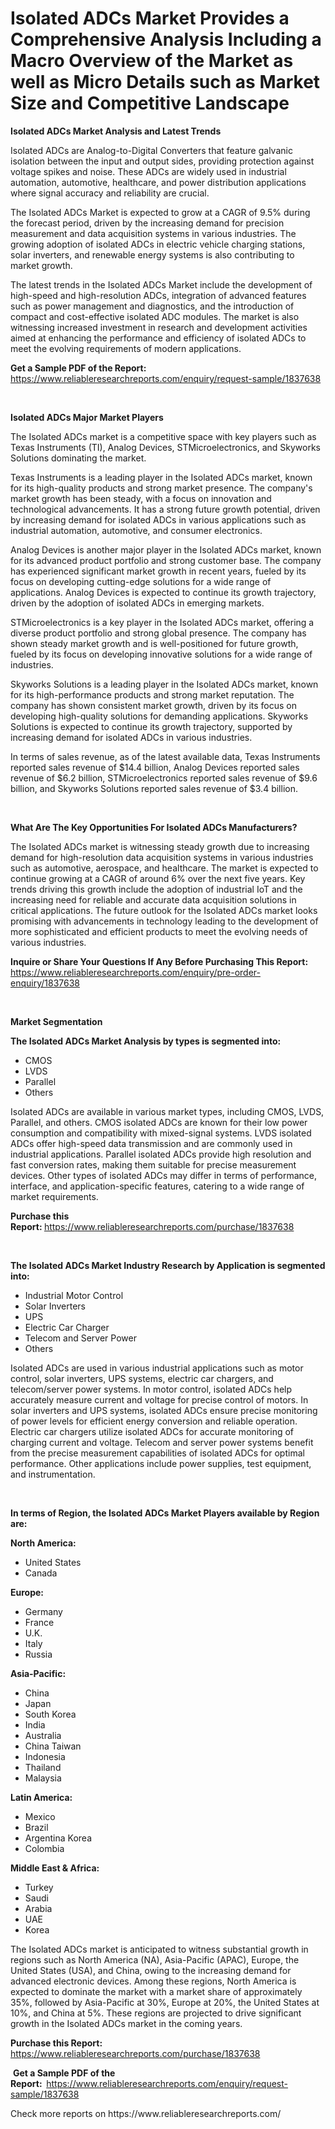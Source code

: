<p><h1>Isolated ADCs Market Provides a Comprehensive Analysis Including a Macro Overview of the Market as well as Micro Details such as Market Size and Competitive Landscape</h1></p><p><strong>Isolated ADCs Market Analysis and Latest Trends</strong></p>
<p><p>Isolated ADCs are Analog-to-Digital Converters that feature galvanic isolation between the input and output sides, providing protection against voltage spikes and noise. These ADCs are widely used in industrial automation, automotive, healthcare, and power distribution applications where signal accuracy and reliability are crucial.</p><p>The Isolated ADCs Market is expected to grow at a CAGR of 9.5% during the forecast period, driven by the increasing demand for precision measurement and data acquisition systems in various industries. The growing adoption of isolated ADCs in electric vehicle charging stations, solar inverters, and renewable energy systems is also contributing to market growth.</p><p>The latest trends in the Isolated ADCs Market include the development of high-speed and high-resolution ADCs, integration of advanced features such as power management and diagnostics, and the introduction of compact and cost-effective isolated ADC modules. The market is also witnessing increased investment in research and development activities aimed at enhancing the performance and efficiency of isolated ADCs to meet the evolving requirements of modern applications.</p></p>
<p><strong>Get a Sample PDF of the Report:&nbsp;</strong> <a href="https://www.reliableresearchreports.com/enquiry/request-sample/1837638">https://www.reliableresearchreports.com/enquiry/request-sample/1837638</a></p>
<p>&nbsp;</p>
<p><strong>Isolated ADCs Major Market Players</strong></p>
<p><p>The Isolated ADCs market is a competitive space with key players such as Texas Instruments (TI), Analog Devices, STMicroelectronics, and Skyworks Solutions dominating the market. </p><p>Texas Instruments is a leading player in the Isolated ADCs market, known for its high-quality products and strong market presence. The company's market growth has been steady, with a focus on innovation and technological advancements. It has a strong future growth potential, driven by increasing demand for isolated ADCs in various applications such as industrial automation, automotive, and consumer electronics.</p><p>Analog Devices is another major player in the Isolated ADCs market, known for its advanced product portfolio and strong customer base. The company has experienced significant market growth in recent years, fueled by its focus on developing cutting-edge solutions for a wide range of applications. Analog Devices is expected to continue its growth trajectory, driven by the adoption of isolated ADCs in emerging markets.</p><p>STMicroelectronics is a key player in the Isolated ADCs market, offering a diverse product portfolio and strong global presence. The company has shown steady market growth and is well-positioned for future growth, fueled by its focus on developing innovative solutions for a wide range of industries.</p><p>Skyworks Solutions is a leading player in the Isolated ADCs market, known for its high-performance products and strong market reputation. The company has shown consistent market growth, driven by its focus on developing high-quality solutions for demanding applications. Skyworks Solutions is expected to continue its growth trajectory, supported by increasing demand for isolated ADCs in various industries.</p><p>In terms of sales revenue, as of the latest available data, Texas Instruments reported sales revenue of $14.4 billion, Analog Devices reported sales revenue of $6.2 billion, STMicroelectronics reported sales revenue of $9.6 billion, and Skyworks Solutions reported sales revenue of $3.4 billion.</p></p>
<p>&nbsp;</p>
<p><strong>What Are The Key Opportunities For Isolated ADCs Manufacturers?</strong></p>
<p><p>The Isolated ADCs market is witnessing steady growth due to increasing demand for high-resolution data acquisition systems in various industries such as automotive, aerospace, and healthcare. The market is expected to continue growing at a CAGR of around 6% over the next five years. Key trends driving this growth include the adoption of industrial IoT and the increasing need for reliable and accurate data acquisition solutions in critical applications. The future outlook for the Isolated ADCs market looks promising with advancements in technology leading to the development of more sophisticated and efficient products to meet the evolving needs of various industries.</p></p>
<p><strong>Inquire or Share Your Questions If Any Before Purchasing This Report:</strong> <a href="https://www.reliableresearchreports.com/enquiry/pre-order-enquiry/1837638">https://www.reliableresearchreports.com/enquiry/pre-order-enquiry/1837638</a></p>
<p>&nbsp;</p>
<p><strong>Market Segmentation</strong></p>
<p><strong>The Isolated ADCs Market Analysis by types is segmented into:</strong></p>
<p><ul><li>CMOS</li><li>LVDS</li><li>Parallel</li><li>Others</li></ul></p>
<p><p>Isolated ADCs are available in various market types, including CMOS, LVDS, Parallel, and others. CMOS isolated ADCs are known for their low power consumption and compatibility with mixed-signal systems. LVDS isolated ADCs offer high-speed data transmission and are commonly used in industrial applications. Parallel isolated ADCs provide high resolution and fast conversion rates, making them suitable for precise measurement devices. Other types of isolated ADCs may differ in terms of performance, interface, and application-specific features, catering to a wide range of market requirements.</p></p>
<p><strong>Purchase this Report:&nbsp;</strong><a href="https://www.reliableresearchreports.com/purchase/1837638">https://www.reliableresearchreports.com/purchase/1837638</a></p>
<p>&nbsp;</p>
<p><strong>The Isolated ADCs Market Industry Research by Application is segmented into:</strong></p>
<p><ul><li>Industrial Motor Control</li><li>Solar Inverters</li><li>UPS</li><li>Electric Car Charger</li><li>Telecom and Server Power</li><li>Others</li></ul></p>
<p><p>Isolated ADCs are used in various industrial applications such as motor control, solar inverters, UPS systems, electric car chargers, and telecom/server power systems. In motor control, isolated ADCs help accurately measure current and voltage for precise control of motors. In solar inverters and UPS systems, isolated ADCs ensure precise monitoring of power levels for efficient energy conversion and reliable operation. Electric car chargers utilize isolated ADCs for accurate monitoring of charging current and voltage. Telecom and server power systems benefit from the precise measurement capabilities of isolated ADCs for optimal performance. Other applications include power supplies, test equipment, and instrumentation.</p></p>
<p>&nbsp;</p>
<p><strong>In terms of Region, the Isolated ADCs Market Players available by Region are:</strong></p>
<p>
    <p> <strong> North America: </strong>
        <ul>
            <li>United States</li>
            <li>Canada</li>
        </ul>
        </p> 
    <p> <strong> Europe: </strong>
        <ul>
            <li>Germany</li>
            <li>France</li>
            <li>U.K.</li>
            <li>Italy</li>
            <li>Russia</li>
        </ul>
        </p> 
    <p> <strong> Asia-Pacific: </strong>
        <ul>
            <li>China</li>
            <li>Japan</li>
            <li>South Korea</li>
            <li>India</li>
            <li>Australia</li>
            <li>China Taiwan</li>
            <li>Indonesia</li>
            <li>Thailand</li>
            <li>Malaysia</li>
        </ul>
        </p> 
    <p> <strong> Latin America: </strong>
        <ul>
            <li>Mexico</li>
            <li>Brazil</li>
            <li>Argentina Korea</li>
            <li>Colombia</li>
        </ul>
        </p> 
    <p> <strong> Middle East & Africa: </strong>
        <ul>
            <li>Turkey</li>
            <li>Saudi</li>
            <li>Arabia</li>
            <li>UAE</li>
            <li>Korea</li>
        </ul>
    </p>
    </p>
<p><p>The Isolated ADCs market is anticipated to witness substantial growth in regions such as North America (NA), Asia-Pacific (APAC), Europe, the United States (USA), and China, owing to the increasing demand for advanced electronic devices. Among these regions, North America is expected to dominate the market with a market share of approximately 35%, followed by Asia-Pacific at 30%, Europe at 20%, the United States at 10%, and China at 5%. These regions are projected to drive significant growth in the Isolated ADCs market in the coming years.</p></p>
<p><strong>Purchase this Report: </strong><a href="https://www.reliableresearchreports.com/purchase/1837638">https://www.reliableresearchreports.com/purchase/1837638</a></p>
<p>&nbsp;<strong>Get a Sample PDF of the Report:&nbsp;&nbsp;</strong><a href="https://www.reliableresearchreports.com/enquiry/request-sample/1837638">https://www.reliableresearchreports.com/enquiry/request-sample/1837638</a></p>
<p><strong></strong></p>
<p>Check more reports on https://www.reliableresearchreports.com/</p>